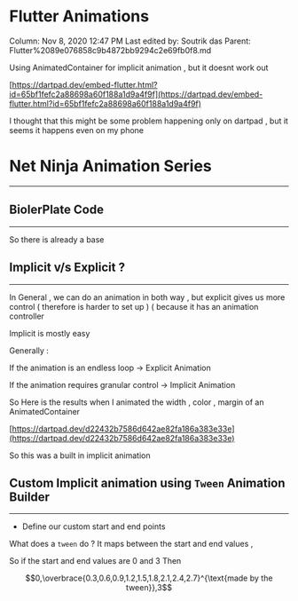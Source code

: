 # Flutter Animations

Column: Nov 8, 2020 12:47 PM
Last edited by: Soutrik das
Parent: Flutter%2089e076858c9b4872bb9294c2e69fb0f8.md

Using AnimatedContainer for implicit animation , but it doesnt work out 

[https://dartpad.dev/embed-flutter.html?id=65bf1fefc2a88698a60f188a1d9a4f9f](https://dartpad.dev/embed-flutter.html?id=65bf1fefc2a88698a60f188a1d9a4f9f)

I thought that this might be some problem happening only on dartpad , but it seems it happens even on my phone 

# Net Ninja Animation Series

---

## BiolerPlate Code

---

So there is already a base 

## Implicit v/s Explicit ?

---

In General , we can do an animation in both way , but explicit gives us more control ( therefore is harder to set up ) ( because it has an animation controller 

Implicit is mostly easy 

Generally :

If the animation is an endless loop → Explicit Animation

If the animation requires granular control → Implicit Animation 

So Here is the results when I animated the width , color , margin of an AnimatedContainer 

[https://dartpad.dev/d22432b7586d642ae82fa186a383e33e](https://dartpad.dev/d22432b7586d642ae82fa186a383e33e)

So this was a built in implicit animation 

## Custom Implicit animation using `Tween` Animation Builder

---

- Define our custom start and end points

What does a `tween` do ? It maps between the start and end values ,

So if the start and end values are $0$ and $3$ Then 

$$0,\overbrace{0.3,0.6,0.9,1.2,1.5,1.8,2.1,2.4,2.7}^{\text{made by the tween}},3$$